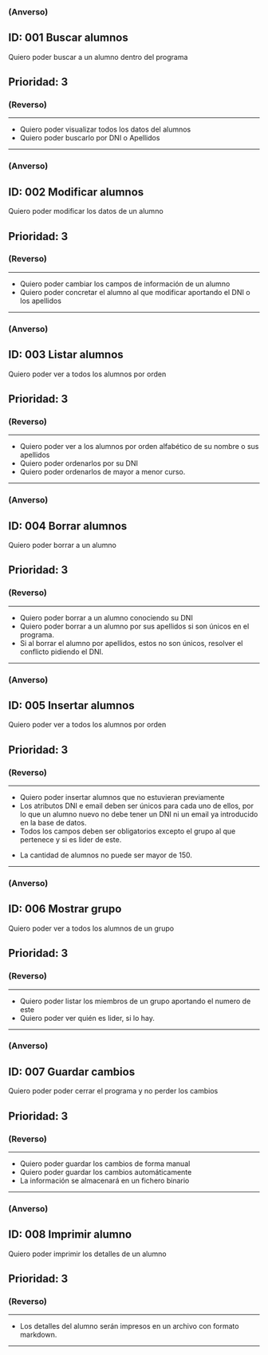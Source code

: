 ### **(Anverso)**
**ID:** 001 **Buscar alumnos**
---
Quiero poder buscar a un alumno dentro del programa

**Prioridad:** 3
---
### **(Reverso)**
---

+ Quiero poder visualizar todos los datos del alumnos
+ Quiero poder buscarlo por DNI o Apellidos

---

### **(Anverso)**
**ID:** 002 **Modificar alumnos**
---
Quiero poder modificar los datos de un alumno

**Prioridad:** 3
---
### **(Reverso)**
---

+ Quiero poder cambiar los campos de información de un alumno
+ Quiero poder concretar el alumno al que modificar aportando el DNI o los apellidos

---

### **(Anverso)**
**ID:** 003 **Listar alumnos**
---
Quiero poder ver a todos los alumnos por orden

**Prioridad:** 3
---
### **(Reverso)**
---

+ Quiero poder ver a los alumnos por orden alfabético de su nombre o sus apellidos
+ Quiero poder ordenarlos por su DNI
+ Quiero poder ordenarlos de mayor a menor curso.
---

### **(Anverso)**
**ID:** 004 **Borrar alumnos**
---
Quiero poder borrar a un alumno

**Prioridad:** 3
---
### **(Reverso)**
---

+ Quiero poder borrar a un alumno conociendo su DNI
+ Quiero poder borrar a un alumno por sus apellidos si son únicos en el programa.
+ Si al borrar el alumno por apellidos, estos no son únicos, resolver el conflicto pidiendo el DNI.
---

### **(Anverso)**
**ID:** 005 **Insertar alumnos**
---
Quiero poder ver a todos los alumnos por orden

**Prioridad:** 3
---
### **(Reverso)**
---

+ Quiero poder insertar alumnos que no estuvieran previamente
+ Los atributos DNI e email deben ser únicos para cada uno de ellos, por lo que un alumno nuevo no debe tener un DNI ni un email ya introducido en la base de datos.
+ Todos los campos deben ser obligatorios excepto el grupo al que pertenece y si es lider de este.
* La cantidad de alumnos no puede ser mayor de 150.
---


### **(Anverso)**
**ID:** 006 **Mostrar grupo**
---
Quiero poder ver a todos los alumnos de un grupo

**Prioridad:** 3
---
### **(Reverso)**
---

+ Quiero poder listar los miembros de un grupo aportando el numero de este
+ Quiero poder ver quién es lider, si lo hay.
---


### **(Anverso)**
**ID:** 007 **Guardar cambios**
---
Quiero poder poder cerrar el programa y no perder los cambios

**Prioridad:** 3
---
### **(Reverso)**
---

+ Quiero poder guardar los cambios de forma manual
+ Quiero poder guardar los cambios automáticamente
+ La información se almacenará en un fichero binario
---


### **(Anverso)**
**ID:** 008 **Imprimir alumno**
---
Quiero poder imprimir los detalles de un alumno

**Prioridad:** 3
---
### **(Reverso)**
---

+ Los detalles del alumno serán impresos en un archivo con formato markdown.
---
